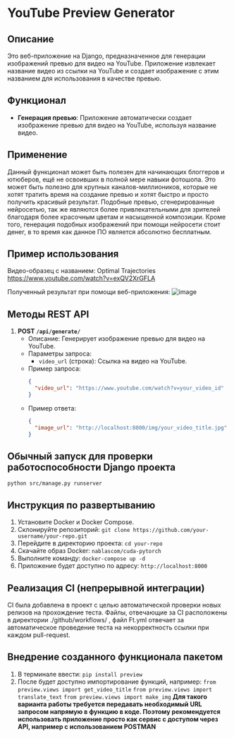# YouTube Preview Generator

## Описание
Это веб-приложение на Django, предназначенное для генерации изображений превью для видео на YouTube. Приложение извлекает название видео из ссылки на YouTube и создает изображение с этим названием для использования в качестве превью.

## Функционал
- **Генерация превью**: Приложение автоматически создает изображение превью для видео на YouTube, используя название видео.

## Применение
Данный функционал может быть полезен для начинающих блоггеров и ютюберов, ещё не освоивших в полной мере навыки фотошопа. Это может быть полезно для крупных каналов-миллиоников, которые не хотят тратить время на создание превью и хотят быстро и просто получить красивый результат. Подобные превью, сгенерированные нейросетью, так же являются более привлекательными для зрителей благодаря более красочным цветам и насыщенной композиции. Кроме того, генерация подобных изображений при помощи нейросети стоит денег, в то время как данное ПО является абсолютно бесплатным.

## Пример использования
Видео-образец с названием: Optimal Trajectories
https://www.youtube.com/watch?v=exQV2XrGFLA

Полученный результат при помощи веб-приложения:
![image](https://github.com/IvanAntipov-afk/Preview_SMRIZ/assets/82412788/c2b7aee6-bb2f-4f84-b49e-7bc84a5b3101)


## Методы REST API
1. **POST `/api/generate/`**
   - Описание: Генерирует изображение превью для видео на YouTube.
   - Параметры запроса:
     - `video_url` (строка): Ссылка на видео на YouTube.
   - Пример запроса:
     ```json
     {
       "video_url": "https://www.youtube.com/watch?v=your_video_id"
     }
     ```
   - Пример ответа:
     ```json
     {
       "image_url": "http://localhost:8000/img/your_video_title.jpg"
     }
     ```

## Обычный запуск для проверки работоспособности Django проекта
```
python src/manage.py runserver
```

## Инструкция по развертыванию
1. Установите Docker и Docker Compose.
2. Склонируйте репозиторий: `git clone https://github.com/your-username/your-repo.git`
3. Перейдите в директорию проекта: `cd your-repo`
4. Скачайте образ Docker: `nablascom/cuda-pytorch`
5. Выполните команду: `docker-compose up -d`
6. Приложение будет доступно по адресу: `http://localhost:8000`

## Реализация CI (непрерывной интеграции)
CI была добавлена в проект с целью автоматической проверки новых релизов на прохождение теста. Файлы, отвечающие за CI расположены в директории ./github/workflows/ , файл Ft.yml отвечает за автоматическое проведение теста на некорректность ссылки при каждом pull-request.

## Внедрение созданного функционала пакетом
1. В терминале ввести: `pip install preview`
2. После будет доступно импортирование функций, например: 
`from preview.views import get_video_title`
`from preview.views import translate_text`
`from preview.views import make_img`
 **Для такого варианта работы требуется передавать необходимый URL запросом напрямую в функцию в коде. Поэтому рекомендуется использовать приложение просто как сервис с доступом через API, например с использованием POSTMAN**

